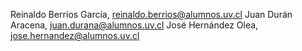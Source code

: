Reinaldo Berríos García, reinaldo.berrios@alumnos.uv.cl
Juan Durán Aracena, juan.durana@alumnos.uv.cl
José Hernández Olea, jose.hernandez@alumnos.uv.cl
